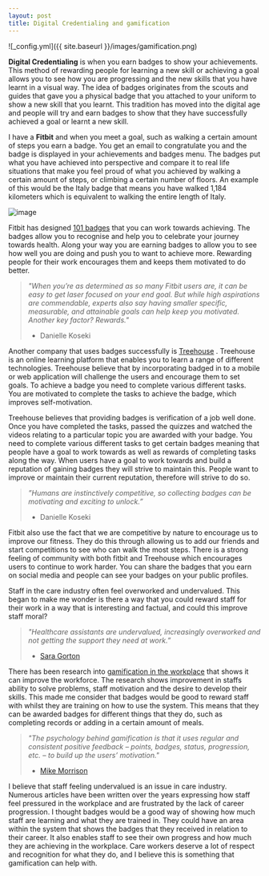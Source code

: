 ```yaml
---
layout: post
title: Digital Credentialing and gamification
---
```


![_config.yml]({{ site.baseurl }}/images/gamification.png)

**Digital Credentialing** is when you earn badges to show your achievements. This method of rewarding people for learning a new skill or achieving a goal allows you to see how you are progressing and the new skills that you have learnt in a visual way. The idea of badges originates from the scouts and guides that gave you a physical badge that you attached to your uniform to show a new skill that you learnt. This tradition has moved into the digital age and people will try and earn badges to show that they have successfully achieved a goal or learnt a new skill.

I have a **Fitbit** and when you meet a goal, such as walking a certain amount of steps you earn a badge. You get an email to congratulate you and the badge is displayed in your achievements and badges menu. The badges put what you have achieved into perspective and compare it to real life situations that make you feel proud of what you achieved by walking a certain amount of steps, or climbing a certain number of floors. An example of this would be the Italy badge that means you have walked 1,184 kilometers which is equivalent to walking the entire length of Italy.

![image](http://amber-mcgregor.github.io/images/italy_badge.PNG)


Fitbit has designed [101 badges](https://blog.fitbit.com/fitbit-badges/) that you can work towards achieving. The badges allow you to recognise and help you to celebrate your journey towards health. Along your way you are earning badges to allow you to see how well you are doing and push you to want to achieve more. Rewarding people for their work encourages them and keeps them motivated to do better. 


>*"When you’re as determined as so many Fitbit users are, it can be easy to get laser focused on your end goal. But while high aspirations are commendable, experts also say having smaller specific, measurable, and attainable goals can help keep you motivated. Another key factor? Rewards."*
> - Danielle Koseki

Another company that uses badges successfully is [Treehouse]( https://teamtreehouse.com/) . Treehouse is an online learning platform that enables you to learn a range of different technologies. Treehouse believe that by incorporating badged in to a mobile or web application will challenge the users and encourage them to set goals. To achieve a badge you need to complete various different tasks. You are motivated to complete the tasks to achieve the badge, which improves self-motivation. 

Treehouse believes that providing badges is verification of a job well done. Once you have completed the tasks, passed the quizzes and watched the videos relating to a particular topic you are awarded with your badge. You need to complete various different tasks to get certain badges meaning that people have a goal to work towards as well as rewards of completing tasks along the way. When users have a goal to work towards and build a reputation of gaining badges they will strive to maintain this. People want to improve or maintain their current reputation, therefore will strive to do so. 

> *”Humans are instinctively competitive, so collecting badges can be motivating and exciting to unlock.”*
> - Danielle Koseki

Fitbit also use the fact that we are competitive by nature to encourage us to improve our fitness. They do this through allowing us to add our friends and start competitions to see who can walk the most steps. There is a strong feeling of community with both fitbit and Treehouse which encourages users to continue to work harder. You can share the badges that you earn on social media and people can see your badges on your public profiles.

Staff in the care industry often feel overworked and undervalued. This began to make me wonder is there a way that you could reward staff for their work in a way that is interesting and factual, and could this improve staff moral?
 
>*"Healthcare assistants are undervalued, increasingly overworked and not getting the support they need at work.”*
> - [Sara Gorton](http://www.telegraph.co.uk/news/2016/09/22/patients-are-being-put-at-risk-because-the-nhs-has-become-relian/)

There has been research into [gamification in the workplace]( https://rapidbi.com/gamification-to-increase-employee-motivation-and-engagement/) that shows it can improve the workforce. The research shows improvement in staffs ability to solve problems, staff motivation and the desire to develop their skills. This made me consider that badges would be good to reward staff with whilst they are training on how to use the system. This means that they can be awarded badges for different things that they do, such as completing records or adding in a certain amount of meals.

>*"The psychology behind gamification is that it uses regular and consistent positive feedback – points, badges, status, progression, etc. – to build up the users’ motivation."*
>- [Mike Morrison]( https://rapidbi.com/gamification-to-increase-employee-motivation-and-engagement/)


I believe that staff feeling undervalued is an issue in care industry. Numerous articles have been written over the years expressing how staff feel pressured in the workplace and are frustrated by the lack of career progression. I thought badges would be a good way of showing how much staff are learning and what they are trained in. They could have an area within the system that shows the badges that they received in relation to their career. It also enables staff to see their own progress and how much they are achieving in the workplace. Care workers deserve a lot of respect and recognition for what they do, and I believe this is something that gamification can help with.
